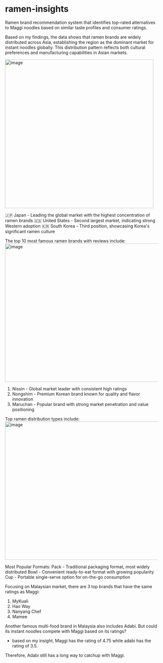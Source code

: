 # ramen-insights
Ramen brand recommendation system that identifies top-rated alternatives to Maggi noodles based on similar taste profiles and consumer ratings.

Based on my findings, the data shows that ramen brands are widely distributed across Asia, establishing the region as the dominant market for instant noodles globally. This distribution pattern reflects both cultural preferences and manufacturing capabilities in Asian markets.

<img width="489" height="489" alt="image" src="https://github.com/user-attachments/assets/247f96d8-94dd-4a4c-8de9-028d5f3c7699" />

🇯🇵 Japan - Leading the global market with the highest concentration of ramen brands
🇺🇸 United States - Second largest market, indicating strong Western adoption
🇰🇷 South Korea - Third position, showcasing Korea's significant ramen culture

The top 10 most famous ramen brands with reviews include:
<img width="668" height="455" alt="image" src="https://github.com/user-attachments/assets/97479f11-45ca-4552-8440-99fd15294da0" />

1. Nissin - Global market leader with consistent high ratings
2. Nongshim - Premium Korean brand known for quality and flavor innovation
3. Maruchan - Popular brand with strong market penetration and value positioning

Top ramen distribution types include:
<img width="593" height="455" alt="image" src="https://github.com/user-attachments/assets/593b9ee2-9447-4aed-9620-6f73ad0d1c1a" />

Most Popular Formats:
Pack - Traditional packaging format, most widely distributed
Bowl - Convenient ready-to-eat format with growing popularity
Cup - Portable single-serve option for on-the-go consumption

Focusing on Malaysian market, there are 3 top brands that have the same ratings as Maggi:
1. MyKuali
2. Hao Way
3. Nanyang Chef
4. Mamee

Another famous multi-food brand in Malaysia also includes Adabi. But could its instant noodles compete with Maggi based on its ratings?
- based on my insight, Maggi has the rating of  4.75 while adabi has the rating of  3.5.

Therefore, Adabi still has a long way to catchup with Maggi.



